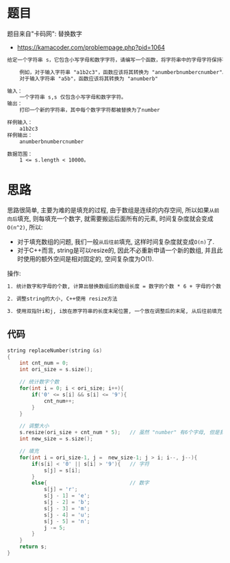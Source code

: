 # 题目
题目来自"卡码网": 替换数字
- https://kamacoder.com/problempage.php?pid=1064

```txt
给定一个字符串 s，它包含小写字母和数字字符，请编写一个函数，将字符串中的字母字符保持不变，而将每个数字字符替换为number。

    例如，对于输入字符串 "a1b2c3"，函数应该将其转换为 "anumberbnumbercnumber"。
    对于输入字符串 "a5b"，函数应该将其转换为 "anumberb"

输入：
    一个字符串 s,s 仅包含小写字母和数字字符。
输出：
    打印一个新的字符串，其中每个数字字符都被替换为了number

样例输入：
    a1b2c3
样例输出：
    anumberbnumbercnumber

数据范围：
    1 <= s.length < 10000。
```

# 思路
思路很简单, 主要为难的是填充的过程, 由于数组是连续的内存空间, 所以如果`从前向后`填充, 则每填充一个数字, 就需要搬运后面所有的元素, 时间复杂度就会变成`O(n^2)`, 所以:
- 对于填充数组的问题, 我们一般`从后往前`填充, 这样时间复杂度就变成`O(n)`了.
- 对于C++而言, string是可以resize的, 因此不必重新申请一个新的数组, 并且此时使用的额外空间是相对固定的, 空间复杂度为O(1).

操作:
```txt
1. 统计数字和字母的个数, 计算出替换数组后的数组长度 = 数字的个数 * 6 + 字母的个数

2. 调整string的大小, C++使用 resize方法

3. 使用双指针i和j, i放在原字符串的长度末尾位置, 一个放在调整后的末尾, 从后往前填充, 当遇到数字时, s[j]不断往前走并倒着填充 "number" 这个单词, 遇到字母的时候, 将s[i] 填充给 s[j].
```

## 代码
```cpp
string replaceNumber(string &s)
{
    int cnt_num = 0;
    int ori_size = s.size();

    // 统计数字个数
    for(int i = 0; i < ori_size; i++){
        if('0' <= s[i] && s[i] <= '9'){
            cnt_num++;
        }
    }

    // 调整大小
    s.resize(ori_size + cnt_num * 5);   // 虽然 "number" 有6个字母, 但是我们替换的位置本身就有1个空位, 所以只需要扩大5倍
    int new_size = s.size();

    // 填充
    for(int i = ori_size-1, j =  new_size-1; j > i; i--, j--){
        if(s[i] < '0' || s[i] > '9'){   // 字符
            s[j] = s[i];
        }
        else{                           // 数字
            s[j] = 'r';
            s[j - 1] = 'e';
            s[j - 2] = 'b';
            s[j - 3] = 'm';
            s[j - 4] = 'u';
            s[j - 5] = 'n';
            j -= 5;
        }
    }
    return s;
}
```